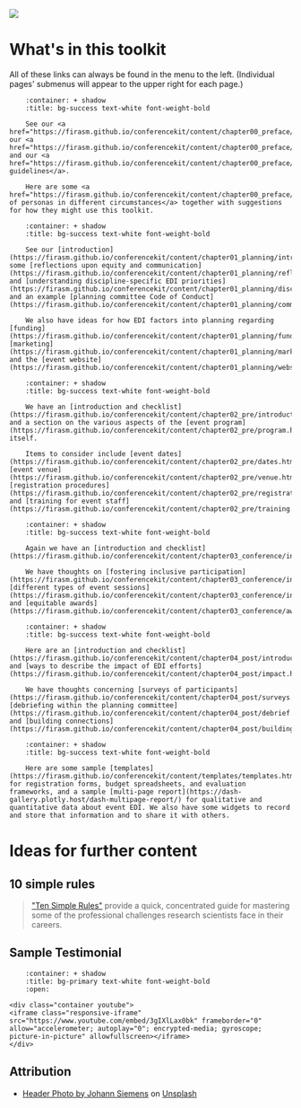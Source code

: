 ![](../images/header.jpg)

# What's in this toolkit 

All of these links can always be found in the menu to the left. (Individual pages' submenus will appear to the upper right for each page.)

```{dropdown} Why does this website exist? Who made it?
    :container: + shadow
    :title: bg-success text-white font-weight-bold

    See our <a href="https://firasm.github.io/conferencekit/content/chapter00_preface/introduction.html">introduction</a>, our <a href="https://firasm.github.io/conferencekit/content/chapter00_preface/mission.html">mission</a>, and our <a href="https://firasm.github.io/conferencekit/content/chapter00_preface/guidelines.html">community guidelines</a>.

    Here are some <a href="https://firasm.github.io/conferencekit/content/chapter00_preface/audience.html">examples of personas in different circumstances</a> together with suggestions for how they might use this toolkit.
```

```{dropdown} How should we form the planning committee? What should we think about well before the event?
    :container: + shadow
    :title: bg-success text-white font-weight-bold

    See our [introduction](https://firasm.github.io/conferencekit/content/chapter01_planning/introduction.html), some [reflections upon equity and communication](https://firasm.github.io/conferencekit/content/chapter01_planning/reflections.html) and [understanding discipline-specific EDI priorities](https://firasm.github.io/conferencekit/content/chapter01_planning/disciplines.html), and an example [planning committee Code of Conduct](https://firasm.github.io/conferencekit/content/chapter01_planning/committee_conduct.html).

    We also have ideas for how EDI factors into planning regarding [funding](https://firasm.github.io/conferencekit/content/chapter01_planning/funding.html), [marketing](https://firasm.github.io/conferencekit/content/chapter01_planning/marketing.html), and the [event website](https://firasm.github.io/conferencekit/content/chapter01_planning/website.html).
```

```{dropdown} What should we keep in mind before the event regarding logistics?
    :container: + shadow
    :title: bg-success text-white font-weight-bold

    We have an [introduction and checklist](https://firasm.github.io/conferencekit/content/chapter02_pre/introduction.html), and a section on the various aspects of the [event program](https://firasm.github.io/conferencekit/content/chapter02_pre/program.html) itself.

    Items to consider include [event dates](https://firasm.github.io/conferencekit/content/chapter02_pre/dates.html), [event venue](https://firasm.github.io/conferencekit/content/chapter02_pre/venue.html), [registration procedures](https://firasm.github.io/conferencekit/content/chapter02_pre/registration.html), and [training for event staff](https://firasm.github.io/conferencekit/content/chapter02_pre/training.html).
```

```{dropdown} What should we keep in mind during the event itself?
    :container: + shadow
    :title: bg-success text-white font-weight-bold

    Again we have an [introduction and checklist](https://firasm.github.io/conferencekit/content/chapter03_conference/introduction.html).

    We have thoughts on [fostering inclusive participation](https://firasm.github.io/conferencekit/content/chapter03_conference/inclusive_participation.html), [different types of event sessions](https://firasm.github.io/conferencekit/content/chapter03_conference/inclusive_participation.html), and [equitable awards](https://firasm.github.io/conferencekit/content/chapter03_conference/awards.html).
```

```{dropdown} How can we evaluate our event's EDI? How can we preserve and build upon lessons for future events?
    :container: + shadow
    :title: bg-success text-white font-weight-bold

    Here are an [introduction and checklist](https://firasm.github.io/conferencekit/content/chapter04_post/introduction.html), and [ways to describe the impact of EDI efforts](https://firasm.github.io/conferencekit/content/chapter04_post/impact.html).

    We have thoughts concerning [surveys of participants](https://firasm.github.io/conferencekit/content/chapter04_post/surveys.html), [debriefing within the planning committee](https://firasm.github.io/conferencekit/content/chapter04_post/debrief.html), and [building connections](https://firasm.github.io/conferencekit/content/chapter04_post/building_connections.html).
```

```{dropdown} Are there some tools and templates we can use, to not reinvent the wheel?
    :container: + shadow
    :title: bg-success text-white font-weight-bold

    Here are some sample [templates](https://firasm.github.io/conferencekit/content/templates/templates.html) for registration forms, budget spreadsheets, and evaluation frameworks, and a sample [multi-page report](https://dash-gallery.plotly.host/dash-multipage-report/) for qualitative and quantitative data about event EDI. We also have some widgets to record and store that information and to share it with others.
```

# Ideas for further content

## 10 simple rules 

> ["Ten Simple Rules"](https://collections.plos.org/collection/ten-simple-rules/) provide a quick, concentrated guide for mastering some of the professional challenges research scientists face in their careers.

## Sample Testimonial

```{dropdown} Testimonial from conference
    :container: + shadow
    :title: bg-primary text-white font-weight-bold
    :open:

<div class="container youtube">
<iframe class="responsive-iframe" src="https://www.youtube.com/embed/3gIXlLax0bk" frameborder="0" allow="accelerometer; autoplay="0"; encrypted-media; gyroscope; picture-in-picture" allowfullscreen></iframe>
</div>
```

## Attribution 

- [Header Photo by Johann Siemens](https://unsplash.com/@johannsiemens?utm_source=unsplash&amp;utm_medium=referral&amp;utm_content=creditCopyText) on [Unsplash](https://unsplash.com/s/photos/scenery?utm_source=unsplash&amp;utm_medium=referral&amp;utm_content=creditCopyText)
